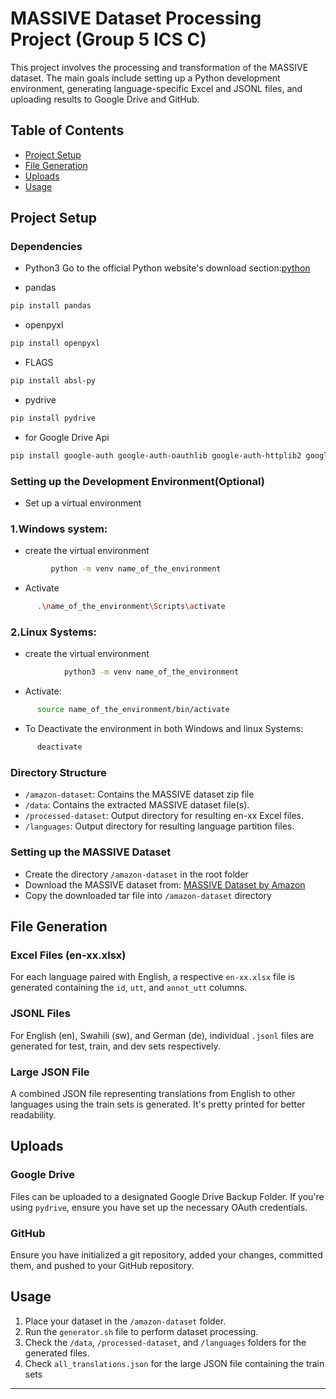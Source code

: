 

# MASSIVE Dataset Processing Project (Group 5 ICS C)

This project involves the processing and transformation of the MASSIVE dataset. The main goals include setting up a Python development environment, generating language-specific Excel and JSONL files, and uploading results to Google Drive and GitHub.

## Table of Contents

- [Project Setup](#project-setup)
- [File Generation](#file-generation)
- [Uploads](#uploads)
- [Usage](#usage)

## Project Setup

### Dependencies 
- Python3
Go to the official Python website's download section:[python](https://www.python.org/downloads/ "Visit python")

- pandas 
```bash
pip install pandas
```
- openpyxl 
 ```bash
pip install openpyxl
```
- FLAGS 
```bash
pip install absl-py
```

- pydrive 
```bash
pip install pydrive
```


- for Google Drive Api
```bash
pip install google-auth google-auth-oauthlib google-auth-httplib2 google-api-python-client
```


### Setting up the Development Environment(Optional)
- Set up a virtual environment

### 1.Windows system:
- create the virtual environment
 
```bash
         python -m venv name_of_the_environment
```
- Activate
```bash
      .\name_of_the_environment\Scripts\activate
 ```
   
### 2.Linux Systems:
- create the virtual environment
```bash
            python3 -m venv name_of_the_environment
```
     
- Activate:
```bash
      source name_of_the_environment/bin/activate
```
- To Deactivate the environment in both Windows and linux Systems:
```bash
      deactivate
```



### Directory Structure

- `/amazon-dataset`: Contains the MASSIVE dataset zip file
- `/data`: Contains the extracted MASSIVE dataset file(s).
- `/processed-dataset`: Output directory for resulting en-xx Excel files.
- `/languages`: Output directory for resulting language partition files.

### Setting up the MASSIVE Dataset
- Create the directory `/amazon-dataset` in the root folder
- Download the MASSIVE dataset from: [MASSIVE Dataset by Amazon](https://drive.google.com/file/d/1I1b5YflUxIMIvqis0a7dCgLGzrkYXrLi/view?usp=drive_link)
- Copy the downloaded tar file into `/amazon-dataset` directory

## File Generation

### Excel Files (en-xx.xlsx)
For each language paired with English, a respective `en-xx.xlsx` file is generated containing the `id`, `utt`, and `annot_utt` columns.

### JSONL Files
For English (en), Swahili (sw), and German (de), individual `.jsonl` files are generated for test, train, and dev sets respectively.

### Large JSON File
A combined JSON file representing translations from English to other languages using the train sets is generated. It's pretty printed for better readability.

## Uploads

### Google Drive
Files can be uploaded to a designated Google Drive Backup Folder. If you're using `pydrive`, ensure you have set up the necessary OAuth credentials.

### GitHub
Ensure you have initialized a git repository, added your changes, committed them, and pushed to your GitHub repository.

## Usage

1. Place your dataset in the `/amazon-dataset` folder.
2. Run the `generator.sh` file to perform dataset processing.
3. Check the `/data`, `/processed-dataset`, and `/languages` folders for the generated files.
4. Check `all_translations.json` for the large JSON file containing the train sets

---

